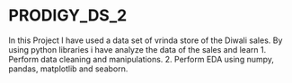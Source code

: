 # PRODIGY_DS_2
In this Project I have used a data set of vrinda store of the Diwali sales. By using python libraries i have analyze the data of the sales and learn 1. Perform data cleaning and manipulations. 2. Perform EDA using numpy, pandas, matplotlib and seaborn.
